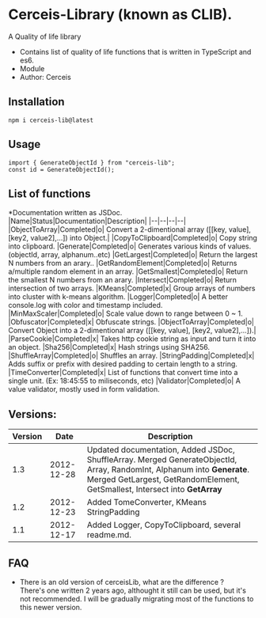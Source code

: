# Cerceis-Library (known as CLIB).
A Quality of life library
- Contains list of quality of life functions that is written in TypeScript and es6.
- Module
- Author: Cerceis

## Installation
    npm i cerceis-lib@latest

## Usage

    import { GenerateObjectId } from "cerceis-lib";
    const id = GenerateObjectId();


## List of functions 
*Documentation written as JSDoc.
|Name|Status|Documentation|Description|
|--|--|--|--| 
|ObjectToArray|Completed|o| Convert a 2-dimentional array ([[key, value], [key2, value2],...]) into Object.|
|CopyToClipboard|Completed|o| Copy string into clipboard.
|Generate|Completed|o| Generates various kinds of values.(objectId, array, alphanum..etc)
|GetLargest|Completed|o| Return the largest N numbers from an arary..
|GetRandomElement|Completed|o| Returns a/multiple random element in an array.
|GetSmallest|Completed|o| Return the smallest N numbers from an arary.
|Intersect|Completed|o| Return intersection of two arrays.
|KMeans|Completed|x| Group arrays of numbers into cluster with k-means algorithm.
|Logger|Completed|o| A better console.log with color and timestamp included.
|MinMaxScaler|Completed|o| Scale value down to range between 0 ~ 1.
|Obfuscator|Completed|x| Obfuscate strings.
|ObjectToArray|Completed|o| Convert Object into a 2-dimentional array ([[key, value], [key2, value2],...]).|
|ParseCookie|Completed|x| Takes http cookie string as input and turn it into an object.
|Sha256|Completed|x| Hash strings using SHA256.
|ShuffleArray|Completed|o| Shuffles an array.
|StringPadding|Completed|x| Adds suffix or prefix with desired padding to certain length to a string.
|TimeConverter|Completed|x| List of functions that convert time into a single unit. (Ex: 18:45:55 to miliseconds, etc)
|Validator|Completed|o| A value validator, mostly used in form validation.

## Versions:
|Version|Date|Description|
|--|--|--|
|1.3|2012-12-28|Updated documentation, Added JSDoc, ShuffleArray. Merged GenerateObjectId, Array, RandomInt, Alphanum into **Generate**. Merged GetLargest, GetRandomElement, GetSmallest, Intersect into **GetArray**|
|1.2|2012-12-23|Added TomeConverter, KMeans StringPadding|
|1.1|2012-12-17|Added Logger, CopyToClipboard, several readme.md.|

## FAQ
- There is an old version of cerceisLib, what are the difference ?  
    There's one written 2 years ago, althought it still can be used, but it's not recommended. I will be gradually migrating most of the functions to this newer version.